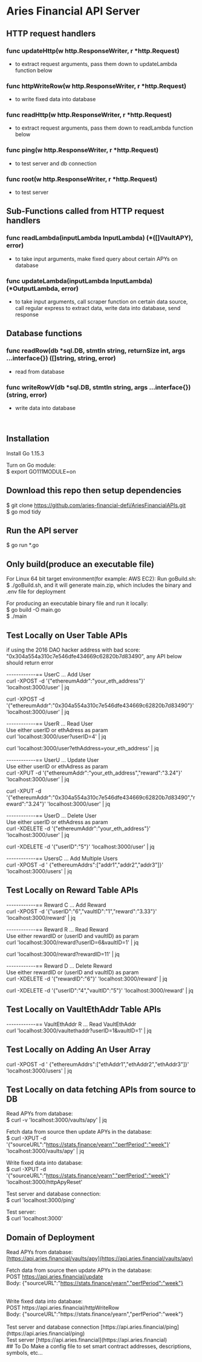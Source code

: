 # Aries Financial API Server

## HTTP request handlers
### func updateHttp(w http.ResponseWriter, r *http.Request)
- to extract request arguments, pass them down to updateLambda function below

### func httpWriteRow(w http.ResponseWriter, r *http.Request)
- to write fixed data into database

### func readHttp(w http.ResponseWriter, r *http.Request)
- to extract request arguments, pass them down to readLambda function below

### func ping(w http.ResponseWriter, r *http.Request) 
- to test server and db connection

### func root(w http.ResponseWriter, r *http.Request) 
- to test server

## Sub-Functions called from HTTP request handlers
### func readLambda(inputLambda InputLambda) (*([]VaultAPY), error) 
- to take input arguments, make fixed query about certain APYs on database 

### func updateLambda(inputLambda InputLambda) (*OutputLambda, error)
- to take input arguments, call scraper function on certain data source, call regular express to extract data, write data into database, send response

## Database functions
### func readRow(db *sql.DB, stmtIn string, returnSize int, args ...interface{}) ([]string, string, error)
- read from database

### func writeRowV(db *sql.DB, stmtIn string, args ...interface{}) (string, error)
- write data into database

<br>

## Installation
Install Go 1.15.3

Turn on Go module: <br>
$ export GO111MODULE=on

## Download this repo then setup dependencies
$ git clone https://github.com/aries-financial-defi/AriesFinancialAPIs.git  <br>
$ go mod tidy

## Run the API server
$ go run *.go

## Only build(produce an executable file)
For Linux 64 bit target environment(for example: AWS EC2): 
Run goBuild.sh:  <br>
$ ./goBuild.sh, and it will generate main.zip, which includes the binary and .env file for deployment

For producing an executable binary file and run it locally: <br>
$ go build -O main.go <br>
$ ./main

## Test Locally on User Table APIs
if using the 2016 DAO hacker address with bad score: "0x304a554a310c7e546dfe434669c62820b7d83490", any API below should return error

------------== UserC ... Add User<br>
curl -XPOST -d '{"ethereumAddr":"your_eth_address"}' 'localhost:3000/user' | jq

curl -XPOST -d '{"ethereumAddr":"0x304a554a310c7e546dfe434669c62820b7d83490"}' 'localhost:3000/user' | jq

------------== UserR ... Read User<br>
Use either userID or ethAdress as param<br>
curl 'localhost:3000/user?userID=4' | jq

curl 'localhost:3000/user?ethAddress=your_eth_address' | jq

------------== UserU ... Update User<br>
Use either userID or ethAdress as param<br>
curl -XPUT -d '{"ethereumAddr":"your_eth_address","reward":"3.24"}' 'localhost:3000/user' | jq

curl -XPUT -d '{"ethereumAddr":"0x304a554a310c7e546dfe434669c62820b7d83490","reward":"3.24"}' 'localhost:3000/user' | jq

------------== UserD ... Delete User<br>
Use either userID or ethAdress as param<br>
curl -XDELETE -d '{"ethereumAddr":"your_eth_address"}' 'localhost:3000/user' | jq

curl -XDELETE -d '{"userID":"5"}' 'localhost:3000/user' | jq

------------== UsersC ... Add Multiple Users<br>
curl -XPOST -d ' {"ethereumAddrs":["addr1","addr2","addr3"]}' 'localhost:3000/users' | jq

## Test Locally on Reward Table APIs
------------== Reward C ... Add Reward<br>
curl -XPOST -d '{"userID":"6","vaultID":"1","reward":"3.33"}' 'localhost:3000/reward' | jq

------------== Reward R ... Read Reward<br>
Use either rewardID or (userID and vaultID) as param<br>
curl 'localhost:3000/reward?userID=6&vaultID=1' | jq

curl 'localhost:3000/reward?rewardID=11' | jq

------------== Reward D ... Delete Reward<br>
Use either rewardID or (userID and vaultID) as param<br>
curl -XDELETE -d '{"rewardID":"6"}' 'localhost:3000/reward' | jq

curl -XDELETE -d '{"userID":"4","vaultID":"5"}' 'localhost:3000/reward' | jq


## Test Locally on VaultEthAddr Table APIs
------------== VaultEthAddr R ... Read VaultEthAddr<br>
curl 'localhost:3000/vaultethaddr?userID=1&vaultID=1' | jq

## Test Locally on Adding An User Array
curl -XPOST -d ' {"ethereumAddrs":["ethAddr1","ethAddr2","ethAddr3"]}' 'localhost:3000/users' | jq


## Test Locally on data fetching APIs from source to DB
Read APYs from database: <br>
$ curl -v 'localhost:3000/vaults/apy' | jq

Fetch data from source then update APYs in the database: <br>
$ curl -XPUT -d '{"sourceURL":"https://stats.finance/yearn","perfPeriod":"week"}' 'localhost:3000/vaults/apy' | jq

Write fixed data into database: <br>
$ curl -XPUT -d '{"sourceURL":"https://stats.finance/yearn","perfPeriod":"week"}' 'localhost:3000/httpApyReset'

Test server and database connection: <br>
$ curl 'localhost:3000/ping'

Test server: <br>
$ curl 'localhost:3000'


## Domain of Deployment
Read APYs from database: <br> [https://api.aries.financial/vaults/apy](https://api.aries.financial/vaults/apy)

Fetch data from source then update APYs in the database:<br>
POST https://api.aries.financial/update <br>
Body: {"sourceURL":"https://stats.finance/yearn","perfPeriod":"week"}

<br>
Write fixed data into database:<br>
POST https://api.aries.financial/httpWriteRow <br>
Body: {"sourceURL":"https://stats.finance/yearn","perfPeriod":"week"}

<br>
<br>
Test server and database connection [https://api.aries.financial/ping](https://api.aries.financial/ping)
<br>
Test server [https://api.aries.financial](https://api.aries.financial)

<br>
## To Do
Make a config file to set smart contract addresses, descriptions, symbols, etc...